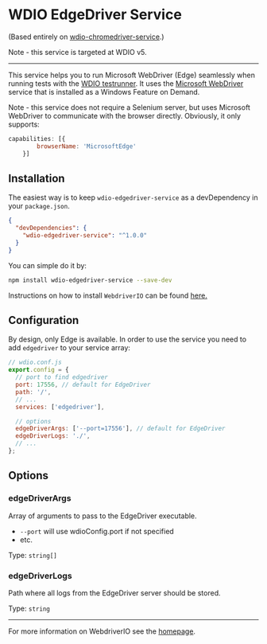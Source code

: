 WDIO EdgeDriver Service
================================

(Based entirely on [wdio-chromedriver-service](https://www.npmjs.com/package/wdio-chromedriver-service).)

Note - this service is targeted at WDIO v5.

----

This service helps you to run Microsoft WebDriver (Edge) seamlessly when running tests with the [WDIO testrunner](http://webdriver.io/guide/testrunner/gettingstarted.html).
It uses the [Microsoft WebDriver](https://developer.microsoft.com/en-us/microsoft-edge/tools/webdriver/) service that is installed as a Windows Feature on Demand.

Note - this service does not require a Selenium server, but uses Microsoft WebDriver to communicate with the browser directly.
Obviously, it only supports:

```js
capabilities: [{
        browserName: 'MicrosoftEdge'
    }]
```

## Installation

The easiest way is to keep `wdio-edgedriver-service` as a devDependency in your `package.json`.

```json
{
  "devDependencies": {
    "wdio-edgedriver-service": "^1.0.0"
  }
}
```

You can simple do it by:

```bash
npm install wdio-edgedriver-service --save-dev
```

Instructions on how to install `WebdriverIO` can be found [here.](http://webdriver.io/guide/getstarted/install.html)

## Configuration

By design, only Edge is available. In order to use the service you need to add `edgedriver` to your service array:

```js
// wdio.conf.js
export.config = {
  // port to find edgedriver
  port: 17556, // default for EdgeDriver
  path: '/',
  // ...
  services: ['edgedriver'],

  // options
  edgeDriverArgs: ['--port=17556'], // default for EdgeDriver
  edgeDriverLogs: './',
  // ...
};
```

## Options

### edgeDriverArgs
Array of arguments to pass to the EdgeDriver executable.
* `--port` will use wdioConfig.port if not specified
* etc.

Type: `string[]`
### edgeDriverLogs
Path where all logs from the EdgeDriver server should be stored.

Type: `string`



----

For more information on WebdriverIO see the [homepage](http://webdriver.io).
